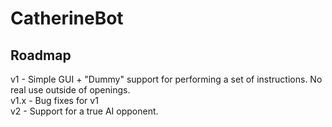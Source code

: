 # CatherineBot
## Roadmap
v1 - Simple GUI + "Dummy" support for performing a set of instructions. No real use outside of openings. <br>
v1.x - Bug fixes for v1 <br>
v2 - Support for a true AI opponent. 
